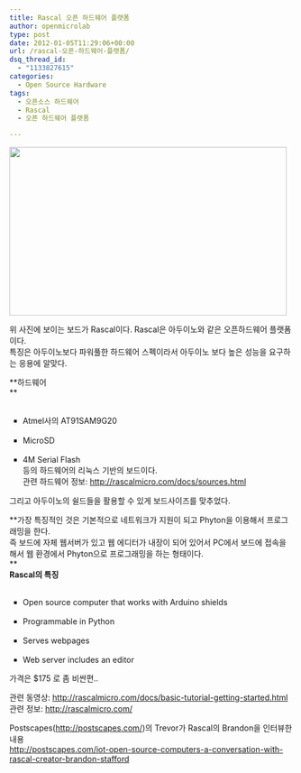 ```yaml
---
title: Rascal 오픈 하드웨어 플랫폼
author: openmicrolab
type: post
date: 2012-01-05T11:29:06+00:00
url: /rascal-오픈-하드웨어-플랫폼/
dsq_thread_id:
  - "1133827615"
categories:
  - Open Source Hardware
tags:
  - 오픈소스 하드웨어
  - Rascal
  - 오픈 하드웨어 플랫폼

---
```

<P style="MARGIN: 0px">
  <img loading="lazy" src="/images/1/cfile10.uf.15648E464F05855D0BE66D.jpg" class="aligncenter" width="492" height="299" alt="" filename="rascal-0.6-beta-2011-02-26.jpg" filemime="image/jpeg" />
</P>

  


위 사진에 보이는 보드가 Rascal이다. Rascal은 아두이노와 같은 오픈하드웨어 플랫폼이다.  
특징은 아두이노보다 파워풀한 하드웨어 스펙이라서 아두이노 보다 높은 성능을 요구하는 응용에 알맞다.&nbsp;

**하드웨어  
** 

  


<UL style="LIST-STYLE-TYPE: square">
  <br /> 
  
  <LI>
    Atmel사의 AT91SAM9G20
  </LI>
  <br /> 
  
  <LI>
    MicroSD
  </LI>
  <br /> 
  
  <LI>
    4M Serial Flash<br /> 등의 하드웨어의 리눅스 기반의 보드이다.<br /> 관련 하드웨어 정보: <A href="http://rascalmicro.com/docs/sources.html">http://rascalmicro.com/docs/sources.html</A>
  </LI>
</UL>

  


그리고 아두이노의 쉴드들을 활용할 수 있게 보드사이즈를 맞추었다.

**가장 특징적인 것은&nbsp;기본적으로 네트워크가 지원이 되고 Phyton을 이용해서 프로그래밍을 한다.  
즉 보드에 자체 웹서버가 있고 웹 에디터가 내장이 되어 있어서 PC에서 보드에 접속을 해서 웹 환경에서 Phyton으로 프로그래밍을 하는 형태이다.  
**  
**Rascal의 특징**

  


<UL style="LIST-STYLE-TYPE: square">
  <br /> 
  
  <LI>
    Open source computer that works with Arduino shields
  </LI>
  <br /> 
  
  <LI>
    Programmable in Python
  </LI>
  <br /> 
  
  <LI>
    Serves webpages
  </LI>
  <br /> 
  
  <LI>
    Web server includes an editor
  </LI>
</UL>

  


가격은 $175 로 좀 비싼편..

관련 동영상: <http://rascalmicro.com/docs/basic-tutorial-getting-started.html>  
관련 정보: <http://rascalmicro.com/>

Postscapes(<http://postscapes.com/>)의 Trevor가 Rascal의 Brandon을 인터뷰한 내용  
<http://postscapes.com/iot-open-source-computers-a-conversation-with-rascal-creator-brandon-stafford>